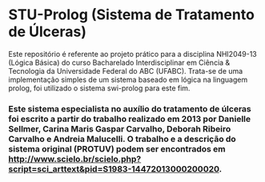 # STU-Prolog (Sistema de Tratamento de Úlceras)
Este repositório é referente ao projeto prático para a disciplina NHI2049-13 (Lógica Básica) do curso Bacharelado Interdisciplinar em Ciência & Tecnologia da Universidade Federal do ABC (UFABC). Trata-se de uma implementação simples de um sistema baseado em lógica na linguagem prolog, foi utilizado o sistema swi-prolog para este fim.   

### Este sistema especialista no auxílio do tratamento de úlceras foi escrito a partir do trabalho realizado em 2013 por Danielle Sellmer, Carina Maris Gaspar Carvalho, Deborah Ribeiro Carvalho e Andreia Malucelli. O trabalho e a descrição do sistema original (PROTUV) podem ser encontrados em http://www.scielo.br/scielo.php?script=sci_arttext&pid=S1983-14472013000200020.

